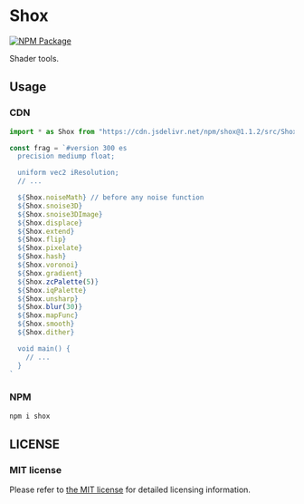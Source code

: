# Shox

[![NPM Package][npm]][npm-url]

Shader tools.

## Usage

### CDN

```js
import * as Shox from "https://cdn.jsdelivr.net/npm/shox@1.1.2/src/Shox.js"

const frag = `#version 300 es
  precision mediump float;

  uniform vec2 iResolution;
  // ...

  ${Shox.noiseMath} // before any noise function
  ${Shox.snoise3D}
  ${Shox.snoise3DImage}
  ${Shox.displace}
  ${Shox.extend}
  ${Shox.flip}
  ${Shox.pixelate}
  ${Shox.hash}
  ${Shox.voronoi}
  ${Shox.gradient}
  ${Shox.zcPalette(5)}
  ${Shox.iqPalette}
  ${Shox.unsharp}
  ${Shox.blur(30)}
  ${Shox.mapFunc}
  ${Shox.smooth}
  ${Shox.dither}

  void main() {
    // ...
  }
`
```

### NPM

```bash
npm i shox
```

## LICENSE

### MIT license

Please refer to [the MIT license](https://github.com/ZRNOF/Shox/blob/main/LICENSE) for detailed licensing information.

[npm]: https://img.shields.io/npm/v/shox
[npm-url]: https://www.npmjs.com/package/shox
